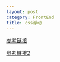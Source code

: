 ```yaml
---
layout: post
category: FrontEnd
title: css浮动
---
```



[参考链接](https://www.cnblogs.com/smyhvae/p/7297736.html)

[参考链接2](https://blog.csdn.net/u010297791/article/details/76718589)

